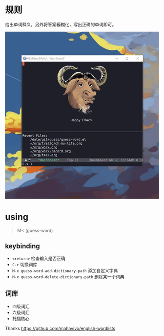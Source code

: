 # 规则

给出单词释义，另外将答案糢糊化，写出正确的单词即可。

![image](./snapshot/guess-word.gif)

# using

> M-: (guess-word)

## keybinding

* `<return>` 检查输入是否正确
* `C-r` 切换词库
* `M-x guess-word-add-dictionary-path` 添加自定义字典
* `M-x guess-word-delete-dictionary-path` 删除某一个词典



## 词库

* 四级词汇
* 六级词汇
* 托福核心

Thanks https://github.com/mahavivo/english-wordlists

